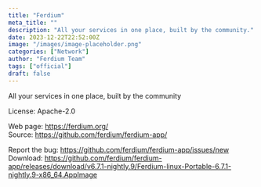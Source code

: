 ```yaml
---
title: "Ferdium"
meta_title: ""
description: "All your services in one place, built by the community."
date: 2023-12-22T22:52:00Z
image: "/images/image-placeholder.png"
categories: ["Network"]
author: "Ferdium Team"
tags: ["official"]
draft: false
---
```


All your services in one place, built by the community

License: Apache-2.0

Web page: https://ferdium.org/  
Source: https://github.com/ferdium/ferdium-app/

Report the bug: https://github.com/ferdium/ferdium-app/issues/new  
Download: https://github.com/ferdium/ferdium-app/releases/download/v6.7.1-nightly.9/Ferdium-linux-Portable-6.7.1-nightly.9-x86_64.AppImage

